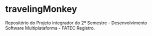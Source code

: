 # travelingMonkey

Repositório do Projeto integrador do 2º Semestre - Desenvolvimento Software Multiplataforma - FATEC Registro.
